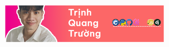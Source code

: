 [![header](https://github.com/UITTrinhQuangTruong/UITTrinhQuangTruong/blob/0cd9606aadda01a1ab35e9f489265a14820b7aad/img/header.png)](http://trinhquangtruong.xyz)
